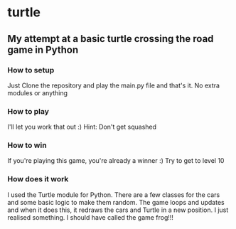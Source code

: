 # turtle
## My attempt at a basic turtle crossing the road game in Python

### How to setup
Just Clone the repository and play the main.py file and that's it. No extra modules or anything

### How to play
I'll let you work that out :) Hint: Don't get squashed

### How to win
If you're playing this game, you're already a winner :) Try to get to level 10

### How does it work
I used the Turtle module for Python. There are a few classes for the cars and some basic logic
to make them random. The game loops and updates and when it does this, it redraws the cars and 
Turtle in a new position. I just realised something. I should have called the game frog!!!